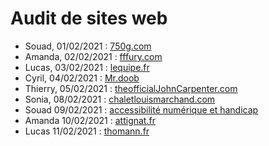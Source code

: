 # Audit de sites web 

- Souad, 01/02/2021 : [750g.com](https://www.750g.com)
- Amanda, 02/02/2021 : [fffury.com](https://www.fffury.com)
- Lucas, 03/02/2021 : [lequipe.fr](https://www.lequipe.fr/)
- Cyril, 04/02/2021 : [Mr.doob](https://mrdoob.com/#/92/google_gravity)
- Thierry, 05/02/2021 : [theofficialJohnCarpenter.com](https://theofficialjohncarpenter.com/)
- Sonia, 08/02/2021 : [chaletlouismarchand.com](http://www.chaletlouismarchand.com/)
- Souad 09/02/2021 : [accessibilité numérique et handicap](https://disic.github.io/guide-decideur/1-accessibilite_numerique.html#main)
- Amanda 10/02/2021 : [attignat.fr](https://www.attignat.fr)
- Lucas 11/02/2021 : [thomann.fr](https://www.thomann.de)

